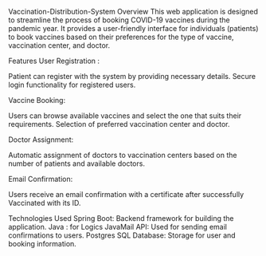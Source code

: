 Vaccination-Distribution-System
Overview This web application is designed to streamline the process of booking COVID-19 vaccines during the pandemic year. It provides a user-friendly interface for individuals (patients) to book vaccines based on their preferences for the type of vaccine, vaccination center, and doctor.

Features User Registration :

Patient can register with the system by providing necessary details. Secure login functionality for registered users.

Vaccine Booking:

Users can browse available vaccines and select the one that suits their requirements. Selection of preferred vaccination center and doctor.

Doctor Assignment:

Automatic assignment of doctors to vaccination centers based on the number of patients and available doctors.

Email Confirmation:

Users receive an email confirmation with a certificate after successfully Vaccinated with its ID.

Technologies Used Spring Boot: Backend framework for building the application. Java : for Logics JavaMail API: Used for sending email confirmations to users. Postgres SQL Database: Storage for user and booking information.
